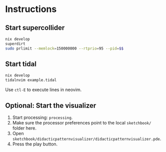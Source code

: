 # Instructions


## Start supercollider

```bash
nix develop
superdirt
sudo prlimit --memlock=150000000 --rtprio=95 --pid=$$
```

## Start tidal

```bash
nix develop
tidalnvim example.tidal
```

Use `ctl-E` to execute lines in neovim.


## Optional: Start the visualizer

1. Start processing: `processing`.
2. Make sure the processor preferences point to the local `sketchbook/` folder here.
3. Open `sketchbook/didacticpatternvisualizer/didacticpatternvisualizer.pde`.
4. Press the play button.
